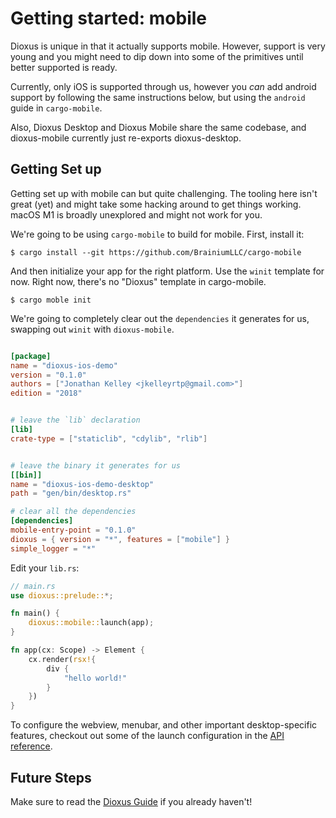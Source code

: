 # Getting started: mobile


Dioxus is unique in that it actually supports mobile. However, support is very young and you might need to dip down into some of the primitives until better supported is ready.

Currently, only iOS is supported through us, however you *can* add android support by following the same instructions below, but using the `android` guide in `cargo-mobile`.

Also, Dioxus Desktop and Dioxus Mobile share the same codebase, and dioxus-mobile currently just re-exports dioxus-desktop.

## Getting Set up

Getting set up with mobile can but quite challenging. The tooling here isn't great (yet) and might take some hacking around to get things working. macOS M1 is broadly unexplored and might not work for you.

We're going to be using `cargo-mobile` to build for mobile. First, install it:

```shell
$ cargo install --git https://github.com/BrainiumLLC/cargo-mobile
```


And then initialize your app for the right platform. Use the `winit` template for now. Right now, there's no "Dioxus" template in cargo-mobile.

```shell
$ cargo moble init 
```

We're going to completely clear out the `dependencies` it generates for us, swapping out `winit` with `dioxus-mobile`.

```toml

[package]
name = "dioxus-ios-demo"
version = "0.1.0"
authors = ["Jonathan Kelley <jkelleyrtp@gmail.com>"]
edition = "2018"


# leave the `lib` declaration
[lib]
crate-type = ["staticlib", "cdylib", "rlib"]


# leave the binary it generates for us
[[bin]]
name = "dioxus-ios-demo-desktop"
path = "gen/bin/desktop.rs"

# clear all the dependencies
[dependencies]
mobile-entry-point = "0.1.0"
dioxus = { version = "*", features = ["mobile"] }
simple_logger = "*"
```

Edit your `lib.rs`:

```rust
// main.rs
use dioxus::prelude::*;

fn main() {
    dioxus::mobile::launch(app);
}

fn app(cx: Scope) -> Element {
    cx.render(rsx!{
        div {
            "hello world!"
        }
    })
}
```

To configure the webview, menubar, and other important desktop-specific features, checkout out some of the launch configuration in the [API reference](https://docs.rs/dioxus-mobile/).

## Future Steps

Make sure to read the [Dioxus Guide](https://dioxuslabs.com/guide) if you already haven't!

